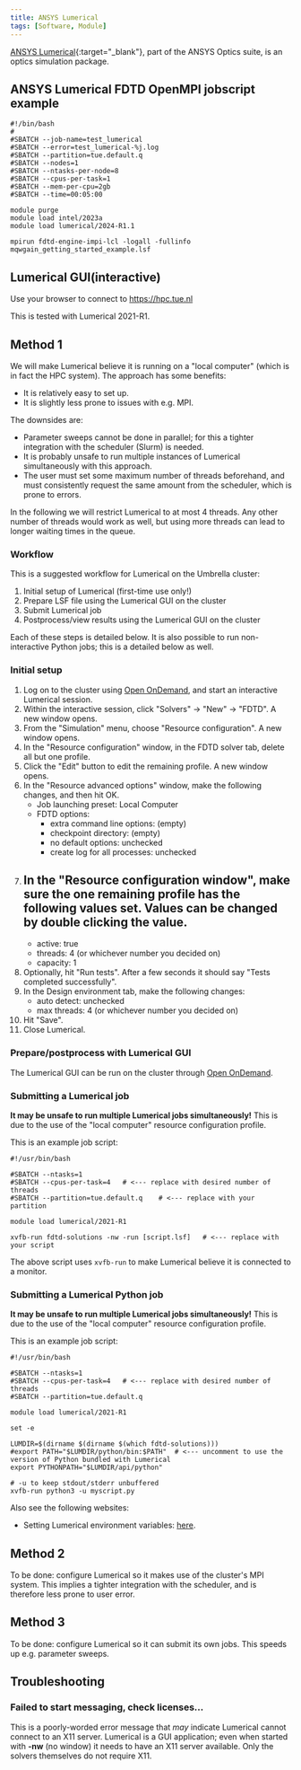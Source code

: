 ```yaml
---
title: ANSYS Lumerical
tags: [Software, Module]
---
```


[ANSYS Lumerical](https://www.ansys.com/products/optics){:target="_blank"}, part of the ANSYS Optics suite, is an optics simulation package.

## ANSYS Lumerical FDTD OpenMPI jobscript example
```
#!/bin/bash
#
#SBATCH --job-name=test_lumerical
#SBATCH --error=test_lumerical-%j.log
#SBATCH --partition=tue.default.q
#SBATCH --nodes=1
#SBATCH --ntasks-per-node=8
#SBATCH --cpus-per-task=1
#SBATCH --mem-per-cpu=2gb
#SBATCH --time=00:05:00

module purge
module load intel/2023a
module load lumerical/2024-R1.1

mpirun fdtd-engine-impi-lcl -logall -fullinfo mqwgain_getting_started_example.lsf
```

## Lumerical GUI(interactive)

Use your browser to connect to https://hpc.tue.nl





This is tested with Lumerical 2021-R1.

## Method 1

We will make Lumerical believe it is running on a "local computer"
(which is in fact the HPC system). The approach has some benefits:

-   It is relatively easy to set up.
-   It is slightly less prone to issues with e.g. MPI.

The downsides are:

-   Parameter sweeps cannot be done in parallel; for this a tighter
    integration with the scheduler (Slurm) is needed.
-   It is probably unsafe to run multiple instances of Lumerical
    simultaneously with this approach.
-   The user must set some maximum number of threads beforehand, and
    must consistently request the same amount from the scheduler, which
    is prone to errors.

In the following we will restrict Lumerical to at most 4 threads. Any
other number of threads would work as well, but using more threads can
lead to longer waiting times in the queue.

### Workflow

This is a suggested workflow for Lumerical on the Umbrella cluster:

1.  Initial setup of Lumerical (first-time use only!)
2.  Prepare LSF file using the Lumerical GUI on the cluster
3.  Submit Lumerical job
4.  Postprocess/view results using the Lumerical GUI on the cluster

Each of these steps is detailed below. It is also possible to run
non-interactive Python jobs; this is a detailed below as well.

### Initial setup

1.  Log on to the cluster using [Open OnDemand](../../steps/access/openondemand.md), and start an interactive
    Lumerical session.
2.  Within the interactive session, click "Solvers" → "New" → "FDTD". A
    new window opens.
3.  From the "Simulation" menu, choose "Resource configuration". A new
    window opens.
4.  In the "Resource configuration" window, in the FDTD solver tab,
    delete all but one profile.
5.  Click the "Edit" button to edit the remaining profile. A new window
    opens.
6.  In the "Resource advanced options" window, make the following
    changes, and then hit OK.
    -   Job launching preset: Local Computer
    -   FDTD options:
        -   extra command line options: (empty)
        -   checkpoint directory: (empty)
        -   no default options: unchecked
        -   create log for all processes: unchecked
7.  In the "Resource configuration window", make sure the one remaining
    profile has the following values set. Values can be changed by
    double clicking the value.
    -
    -   active: true
    -   threads: 4 (or whichever number you decided on)
    -   capacity: 1
8.  Optionally, hit "Run tests". After a few seconds it should say
    "Tests completed successfully".
9.  In the Design environment tab, make the following changes:
    -   auto detect: unchecked
    -   max threads: 4 (or whichever number you decided on)
10. Hit "Save".
11. Close Lumerical.

### Prepare/postprocess with Lumerical GUI

The Lumerical GUI can be run on the cluster through [Open OnDemand](../../steps/access/openondemand.md).

### Submitting a Lumerical job

**It may be unsafe to run multiple Lumerical jobs simultaneously!** This
is due to the use of the "local computer" resource configuration
profile.

This is an example job script:

    #!/usr/bin/bash

    #SBATCH --ntasks=1
    #SBATCH --cpus-per-task=4   # <--- replace with desired number of threads
    #SBATCH --partition=tue.default.q    # <--- replace with your partition

    module load lumerical/2021-R1

    xvfb-run fdtd-solutions -nw -run [script.lsf]   # <--- replace with your script

The above script uses `xvfb-run` to make Lumerical believe it is
connected to a monitor.

### Submitting a Lumerical Python job

**It may be unsafe to run multiple Lumerical jobs simultaneously!** This
is due to the use of the "local computer" resource configuration
profile.

This is an example job script:

    #!/usr/bin/bash

    #SBATCH --ntasks=1
    #SBATCH --cpus-per-task=4   # <--- replace with desired number of threads
    #SBATCH --partition=tue.default.q

    module load lumerical/2021-R1

    set -e

    LUMDIR=$(dirname $(dirname $(which fdtd-solutions)))
    #export PATH="$LUMDIR/python/bin:$PATH"  # <--- uncomment to use the version of Python bundled with Lumerical
    export PYTHONPATH="$LUMDIR/api/python"

    # -u to keep stdout/stderr unbuffered
    xvfb-run python3 -u myscript.py

Also see the following websites:

-   Setting Lumerical environment variables:
    [here](https://optics.ansys.com/hc/en-us/articles/7595785040403).

## Method 2

To be done: configure Lumerical so it makes use of the cluster's MPI
system. This implies a tighter integration with the scheduler, and is
therefore less prone to user error.

## Method 3

To be done: configure Lumerical so it can submit its own jobs. This
speeds up e.g. parameter sweeps.

## Troubleshooting

### Failed to start messaging, check licenses...

This is a poorly-worded error message that *may* indicate Lumerical
cannot connect to an X11 server. Lumerical is a GUI application; even
when started with **-nw** (no window) it needs to have an X11 server
available. Only the solvers themselves do not require X11.
